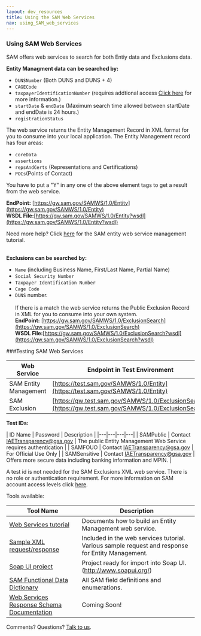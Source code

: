 ```yaml
---
layout: dev_resources
title: Using the SAM Web Services
nav: using_SAM_web_services
---
```

### Using SAM Web Services 
SAM offers web services to search for both Entiy data and Exclusions data.<br>

<b>Entity Managment data can be searched by:</b><br>

* ```DUNSNumber``` (Both DUNS and DUNS + 4)
* ```CAGECode```
* ```taxpayerIdentificationNumber``` (requires addtional access  [Click here](/developer_resources/Access_SAM_data.html "Data Access") for more information.)<br>
* ```startDate``` & ```endDate``` (Maximum search time allowed between startDate and endDate is 24 hours.)
* ```registrationStatus```

The web service returns the Entity Management Record in XML format for you to consume into your local application. The Entity Management record has four areas:<br>
* ```coreData```<br>
* ```assertions```<br>
* ```repsAndCerts``` (Representations and Certifications)<br>
* ```POCs```(Points of Contact)<br>

You have to put a "Y" in any one of the above element tags to get a result from the web service. <br>

<b>EndPoint:</b> [https://gw.sam.gov/SAMWS/1.0/Entity](https://gw.sam.gov/SAMWS/1.0/Entity)<br>
<b>WSDL File:</b>[https://gw.sam.gov/SAMWS/1.0/Entity?wsdl](https://gw.sam.gov/SAMWS/1.0/Entity?wsdl)

Need more help? Click [here](https://github.com/GSA/IAE-Architecture/tree/master/as-is/tech-docs/SAM) for the SAM entity web service management tutorial.<br> <br>

<b>Exclusions can be searched by:</b> <br>
* ```Name``` (including Business Name, First/Last Name, Partial Name)<br>
* ```Social Security Number```<br>
* ```Taxpayer Identification Number```<br>
* ```Cage Code```<br>
* ```DUNS``` number.<br> <br>If there is a match the web service returns the Public Exclusion Record in XML for you to consume into your own system.<br>
<b>EndPoint:</b> [https://gw.sam.gov/SAMWS/1.0/ExclusionSearch](https://gw.sam.gov/SAMWS/1.0/ExclusionSearch) <br>
<b>WSDL File:</b>[https://gw.sam.gov/SAMWS/1.0/ExclusionSearch?wsdl](https://gw.sam.gov/SAMWS/1.0/ExclusionSearch?wsdl)


###Testing SAM Web Services

| Web Service | Endpoint in Test Environment |
|---|---|
| SAM Entity Management |[https://test.sam.gov/SAMWS/1.0/Entity](https://test.sam.gov/SAMWS/1.0/Entity)|
| SAM Exclusion |[https://gw.test.sam.gov/SAMWS/1.0/ExclusionSearch](https://gw.test.sam.gov/SAMWS/1.0/ExclusionSearch)|



<b>Test IDs:</b>

| ID Name | Password | Description | 
|---|---|---|---|
| SAMPublic | Contact IAETransparency@gsa.gov | The public Entity Management Web Service requires authentication |
| SAMFOUO | Contact IAETransparency@gsa.gov | For Official Use Only | 
| SAMSensitive | Contact IAETransparency@gsa.gov | Offers more secure data including banking information and MPIN. |

A test id is not needed for the SAM Exclusions XML web service. There is no role or authentication requirement.
For more information on SAM account access levels click [here](http://gsa.github.io/IAE-Transparency-Space/IAE/developer_resources/Access_SAM_data.html).
 

Tools available:

| Tool Name | Description |
|---|---|
| [Web Services tutorial](https://github.com/GSA/IAE-Architecture/tree/master/as-is/tech-docs/SAM) | Documents how to build an Entity Management web service. |
| [Sample XML request/response]() | Included in the web services tutorial. Various sample request and response for Entity Management. |
| [Soap UI project]() | Project ready for import into Soap UI. (http://www.soapui.org/) |
| [SAM Functional Data Dictionary](https://github.com/GSA/IAE-Architecture/blob/master/as-is/tech-docs/SAM/SAM%20Functional%20Data%20Dictionary%20v4.0.pdf) |All SAM field definitions and enumerations.|
| [Web Services Response Schema Documentation]() | Coming Soon! |

Comments? Questions?  [Talk to us](https://github.com/GSA/IAE-Transparency-Space/issues).



